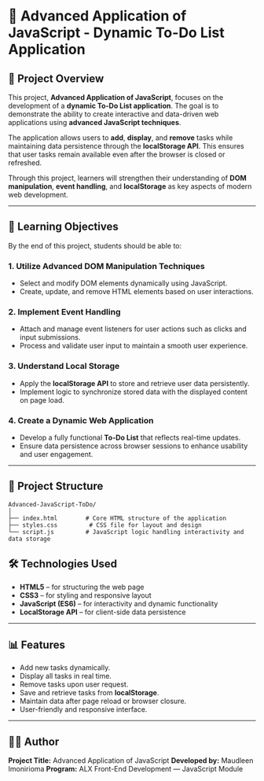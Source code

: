 # 🧠 Advanced Application of JavaScript - Dynamic To-Do List Application

## 📘 Project Overview

This project, **Advanced Application of JavaScript**, focuses on the development of a **dynamic To-Do List application**. The goal is to demonstrate the ability to create interactive and data-driven web applications using **advanced JavaScript techniques**.

The application allows users to **add**, **display**, and **remove** tasks while maintaining data persistence through the **localStorage API**. This ensures that user tasks remain available even after the browser is closed or refreshed.

Through this project, learners will strengthen their understanding of **DOM manipulation**, **event handling**, and **localStorage** as key aspects of modern web development.

---

## 🎯 Learning Objectives

By the end of this project, students should be able to:

### 1. Utilize Advanced DOM Manipulation Techniques

* Select and modify DOM elements dynamically using JavaScript.
* Create, update, and remove HTML elements based on user interactions.

### 2. Implement Event Handling

* Attach and manage event listeners for user actions such as clicks and input submissions.
* Process and validate user input to maintain a smooth user experience.

### 3. Understand Local Storage

* Apply the **localStorage API** to store and retrieve user data persistently.
* Implement logic to synchronize stored data with the displayed content on page load.

### 4. Create a Dynamic Web Application

* Develop a fully functional **To-Do List** that reflects real-time updates.
* Ensure data persistence across browser sessions to enhance usability and user engagement.

---

## 🧩 Project Structure

```
Advanced-JavaScript-ToDo/
│
├── index.html        # Core HTML structure of the application
├── styles.css         # CSS file for layout and design
└── script.js         # JavaScript logic handling interactivity and data storage
```

## 🛠️ Technologies Used

* **HTML5** – for structuring the web page
* **CSS3** – for styling and responsive layout
* **JavaScript (ES6)** – for interactivity and dynamic functionality
* **LocalStorage API** – for client-side data persistence

---

## 📊 Features

* Add new tasks dynamically.
* Display all tasks in real time.
* Remove tasks upon user request.
* Save and retrieve tasks from **localStorage**.
* Maintain data after page reload or browser closure.
* User-friendly and responsive interface.

---

## 👩‍💻 Author

**Project Title:** Advanced Application of JavaScript
**Developed by:** Maudleen Imonirioma
**Program:** ALX Front-End Development — JavaScript Module

